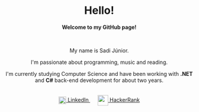 <h1 align="center">Hello!</h1>

<div align="center">
    <div>
        <p>
            <b>Welcome to my GitHub page!</b>
        </p>
        <br>
        <p>
            My name is Sadi Júnior.
        </p>
        <p>
            I'm passionate about programming, music and reading.
        </p>
        <p>
            I'm currently studying Computer Science and have been working with <b>.NET</b> and <b>C#</b> back-end development for about two years.
        </p>
    </div>
    <br>
    <div style="text-align: center; align-items: center; justify-content: center;">
        <a href="https://www.linkedin.com/in/sadijunior/" target="_blank" style="margin-right: 20px">
            <img src="https://upload.wikimedia.org/wikipedia/commons/thumb/c/ca/LinkedIn_logo_initials.png/640px-LinkedIn_logo_initials.png" width="20" heigth="20" style="vertical-align: middle;">
            LinkedIn
        </a>
        <a href="https://www.hackerrank.com/SadiJunior" target="_blank">
            <img src="https://sr-marketplace-prod.s3.amazonaws.com/wp-content/uploads/2015/08/HackerRank1.png" width="28" heigth="28" style="vertical-align: middle;">
            HackerRank
        </a>
    </div>
</div>
